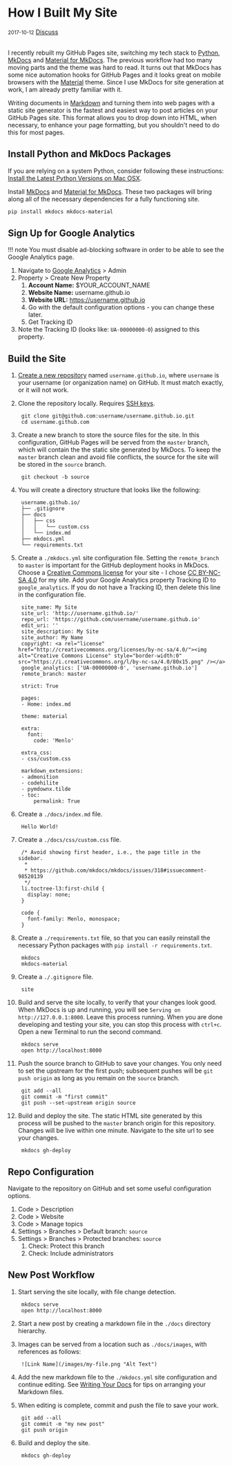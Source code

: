 # How I Built My Site

<div class="meta">
  <span class="date"><small>2017-10-12</small></span>
  <span class="discuss"><a class="github-button" href="https://github.com/copperlight/copperlight.github.io/issues" data-icon="octicon-issue-opened" aria-label="Discuss copperlight/copperlight.github.io on GitHub">Discuss</a></span>
</div><br/>

I recently rebuilt my GitHub Pages site, switching my tech stack to [Python], [MkDocs] and
[Material for MkDocs]. The previous workflow had too many moving parts and the theme was hard to
read.  It turns out that MkDocs has some nice automation hooks for GitHub Pages and it looks great
on mobile browsers with the [Material] theme. Since I use MkDocs for site generation at work, I am
already pretty familiar with it.

Writing documents in [Markdown] and turning them into web pages with a static site generator is the
fastest and easiest way to post articles on your GitHub Pages site.  This format allows you to
drop down into HTML, when necessary, to enhance your page formatting, but you shouldn't need to do
this for most pages.

[Material]: https://material.io/
[Material for MkDocs]: http://squidfunk.github.io/mkdocs-material/
[MkDocs]: http://www.mkdocs.org/
[Python]: https://www.python.org/
[Markdown]: https://daringfireball.net/projects/markdown/syntax

## Install Python and MkDocs Packages

If you are relying on a system Python, consider following these instructions:
[Install the Latest Python Versions on Mac OSX].

Install [MkDocs] and [Material for MkDocs]. These two packages will bring along all of the necessary
dependencies for a fully functioning site.

```bash
pip install mkdocs mkdocs-material
```

[Install the Latest Python Versions on Mac OSX]: ../python/install-the-latest-python-versions-on-macosx.md

## Sign Up for Google Analytics

!!! note
    You must disable ad-blocking software in order to be able to see the Google Analytics page.

1. Navigate to [Google Analytics](https://analytics.google.com/analytics/web/) > Admin
1. Property > Create New Property
    1. **Account Name:** $YOUR_ACCOUNT_NAME
    1. **Website Name:** username.github.io
    1. **Website URL:** https://username.github.io
    1. Go with the default configuration options - you can change these later.
    1. Get Tracking ID
1. Note the Tracking ID (looks like: `UA-00000000-0`) assigned to this property.

## Build the Site

1. [Create a new repository](https://github.com/new) named `username.github.io`, where `username` is
your username (or organization name) on GitHub.  It must match exactly, or it will not work.

1. Clone the repository locally.  Requires [SSH keys](https://help.github.com/articles/connecting-to-github-with-ssh/).

        git clone git@github.com:username/username.github.io.git
        cd username.github.com

1. Create a new branch to store the source files for the site.  In this configuration, GitHub Pages
will be served from the `master` branch, which will contain the the static site generated by MkDocs.
To keep the `master` branch clean and avoid file conflicts, the source for the site will be stored
in the `source` branch.

        git checkout -b source

1. You will create a directory structure that looks like the following:

        username.github.io/
        ├── .gitignore
        ├── docs
        │   ├── css
        │   │   └── custom.css
        │   └── index.md
        ├── mkdocs.yml
        └── requirements.txt

1. Create a `./mkdocs.yml` site configuration file. Setting the `remote_branch` to `master` is
important for the GitHub deployment hooks in MkDocs. Choose a
[Creative Commons license](https://creativecommons.org/choose/) for your site - I chose
[CC BY-NC-SA 4.0](http://creativecommons.org/licenses/by-nc-sa/4.0/) for my site.  Add your Google
Analytics property Tracking ID to `google_analytics`.  If you do not have a Tracking ID, then delete this
line in the configuration file.

        site_name: My Site
        site_url: 'http://username.github.io/'
        repo_url: 'https://github.com/username/username.github.io'
        edit_uri: ''
        site_description: My Site
        site_author: My Name
        copyright: <a rel="license" href="http://creativecommons.org/licenses/by-nc-sa/4.0/"><img alt="Creative Commons License" style="border-width:0" src="https://i.creativecommons.org/l/by-nc-sa/4.0/80x15.png" /></a>
        google_analytics: ['UA-00000000-0', 'username.github.io']
        remote_branch: master

        strict: True

        pages:
        - Home: index.md

        theme: material

        extra:
          font:
            code: 'Menlo'

        extra_css:
        - css/custom.css

        markdown_extensions:
        - admonition
        - codehilite
        - pymdownx.tilde
        - toc:
            permalink: True

1. Create a `./docs/index.md` file.

        Hello World!

1. Create a `./docs/css/custom.css` file.

        /* Avoid showing first header, i.e., the page title in the sidebar.
         *
         * https://github.com/mkdocs/mkdocs/issues/318#issuecomment-98520139
         */
        li.toctree-l3:first-child {
          display: none;
        }

        code {
          font-family: Menlo, monospace;
        }

1. Create a `./requirements.txt` file, so that you can easily reinstall the necessary Python packages
with `pip install -r requirements.txt`.

        mkdocs
        mkdocs-material

1. Create a `./.gitignore` file.

        site

1. Build and serve the site locally, to verify that your changes look good.  When MkDocs is up and
running, you will see `Serving on http://127.0.0.1:8000`. Leave this process running. When you are
done developing and testing your site, you can stop this process with `ctrl+c`. Open a new Terminal
to run the second command.

        mkdocs serve
        open http://localhost:8000

1. Push the source branch to GitHub to save your changes. You only need to set the upstream for the
first push; subsequent pushes will be `git push origin` as long as you remain on the `source` branch.

        git add --all
        git commit -m "first commit"
        git push --set-upstream origin source

1. Build and deploy the site. The static HTML site generated by this process will be pushed to the
`master` branch origin for this repository. Changes will be live within one minute. Navigate to
the site url to see your changes.

        mkdocs gh-deploy

## Repo Configuration

Navigate to the repository on GitHub and set some useful configuration options.

1. Code > Description
1. Code > Website
1. Code > Manage topics
1. Settings > Branches > Default branch: `source`
1. Settings > Branches > Protected branches: `source`
    1. Check: Protect this branch
    1. Check: Include administrators

## New Post Workflow

1. Start serving the site locally, with file change detection.

        mkdocs serve
        open http://localhost:8000

1. Start a new post by creating a markdown file in the `./docs` directory hierarchy.

1. Images can be served from a location such as `./docs/images`, with references as follows:

        ![Link Name](/images/my-file.png "Alt Text")

1. Add the new markdown file to the `./mkdocs.yml` site configuration and continue editing. See
[Writing Your Docs](http://www.mkdocs.org/user-guide/writing-your-docs/) for tips on arranging
your Markdown files.

1. When editing is complete, commit and push the file to save your work.

        git add --all
        git commit -m "my new post"
        git push origin

1. Build and deploy the site.

        mkdocs gh-deploy
